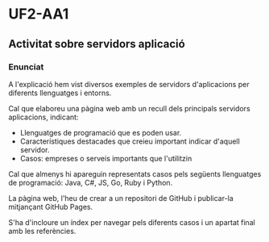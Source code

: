 # UF2-AA1

## Activitat sobre servidors aplicació

### Enunciat

A l'explicació hem vist diversos exemples de servidors d'aplicacions per diferents llenguatges i entorns.

Cal que elaboreu una pàgina web amb un recull dels principals servidors aplicacions, indicant:

- Llenguatges de programació que es poden usar.
- Característiques destacades que creieu important indicar d'aquell servidor.
- Casos: empreses o serveis importants que l'utilitzin

Cal que almenys hi apareguin representats casos pels següents llenguatges de programació: Java, C#, JS, Go, Ruby i Python.

La pàgina web, l'heu de crear a un repositori de GitHub i publicar-la mitjançant GitHub Pages.

S'ha d'incloure un índex per navegar pels diferents casos i un apartat final amb les referències.
